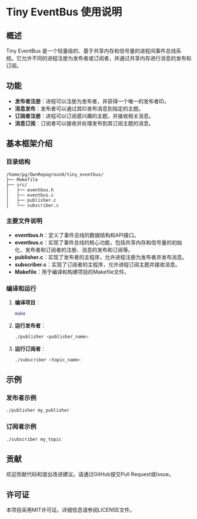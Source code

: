 # Tiny EventBus 使用说明

## 概述

Tiny EventBus 是一个轻量级的、基于共享内存和信号量的进程间事件总线系统。它允许不同的进程注册为发布者或订阅者，并通过共享内存进行消息的发布和订阅。

## 功能

- **发布者注册**：进程可以注册为发布者，并获得一个唯一的发布者ID。
- **消息发布**：发布者可以通过其ID发布消息到指定的主题。
- **订阅者注册**：进程可以订阅感兴趣的主题，并接收相关消息。
- **消息订阅**：订阅者可以接收并处理发布到其订阅主题的消息。

## 基本框架介绍

### 目录结构

```
/home/pg/OwnRepoground/tiny_eventbus/
├── Makefile
├── src/
│   ├── eventbus.h
│   ├── eventbus.c
│   ├── publisher.c
│   └── subscriber.c
```

### 主要文件说明

- **eventbus.h**：定义了事件总线的数据结构和API接口。
- **eventbus.c**：实现了事件总线的核心功能，包括共享内存和信号量的初始化、发布者和订阅者的注册、消息的发布和订阅等。
- **publisher.c**：实现了发布者的主程序，允许进程注册为发布者并发布消息。
- **subscriber.c**：实现了订阅者的主程序，允许进程订阅主题并接收消息。
- **Makefile**：用于编译和构建项目的Makefile文件。

### 编译和运行

1. **编译项目**：
    ```bash
    make
    ```

2. **运行发布者**：
    ```bash
    ./publisher <publisher_name>
    ```

3. **运行订阅者**：
    ```bash
    ./subscriber <topic_name>
    ```

## 示例

### 发布者示例

```bash
./publisher my_publisher
```

### 订阅者示例

```bash
./subscriber my_topic
```

## 贡献

欢迎贡献代码和提出改进建议。请通过GitHub提交Pull Request或Issue。

## 许可证

本项目采用MIT许可证。详细信息请参阅LICENSE文件。